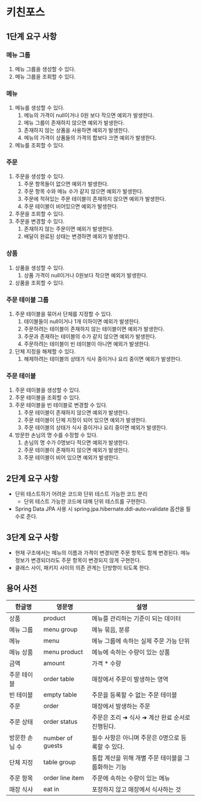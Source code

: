 # 키친포스

## 1단계 요구 사항

### 메뉴 그룹
1. 메뉴 그룹을 생성할 수 있다.
2. 메뉴 그룹을 조회할 수 있다.

### 메뉴
1. 메뉴를 생성할 수 있다.
   1. 메뉴의 가격이 null이거나 0원 보다 작으면 예외가 발생한다.
   2. 메뉴 그룹이 존재하지 않으면 예외가 발생한다.
   3. 존재하지 않는 상품을 사용하면 예외가 발생한다.
   4. 메뉴의 가격이 상품들의 가격의 합보다 크면 예외가 발생한다.
2. 메뉴를 조회할 수 있다.

### 주문
1. 주문을 생성할 수 있다.
   1. 주문 항목들이 없으면 예외가 발생한다.
   2. 주문 항목 수와 메뉴 수가 같지 않으면 예외가 발생한다.
   3. 주문에 적혀있는 주문 테이블이 존재하지 않으면 예외가 발생한다.
   4. 주문 테이블이 비어있으면 예외가 발생한다.
2. 주문을 조회할 수 있다.
3. 주문을 변경할 수 있다.
   1. 존재하지 않는 주문이면 예외가 발생한다.
   2. 배달이 완료된 상태는 변경하면 예외가 발생한다.

### 상품
1. 상품을 생성할 수 있다.
   1. 상품 가격이 null이거나 0원보다 작으면 예외가 발생한다.
2. 상품을 조회할 수 있다.

### 주문 테이블 그룹
1. 주문 테이블을 묶어서 단체를 지정할 수 있다.
   1. 테이블들이 null이거나 1개 이하이면 예외가 발생한다.
   2. 주문하려는 테이블이 존재하지 않는 테이블이면 예외가 발생한다.
   3. 주문과 존재하는 테이블의 수가 같지 않으면 예외가 발생한다.
   4. 주문하려는 테이블이 빈 테이블이 아니면 예외가 발생한다.
2. 단체 지정을 해제할 수 있다.
   1. 해제하려는 테이블의 상태가 식사 중이거나 요리 중이면 예외가 발생한다.

### 주문 테이블
1. 주문 테이블을 생성할 수 있다.
2. 주문 테이블을 조회할 수 있다.
3. 주문 테이블을 빈 테이블로 변경할 수 있다.
   1. 주문 테이블이 존재하지 않으면 예외가 발생한다.
   2. 주문 테이블이 단체 지정이 되어 있으면 예외가 발생한다.
   3. 주문 테이블의 상태가 식사 중이거나 요리 중이면 예외가 발생한다.
4. 방문한 손님의 명 수를 수정할 수 있다.
   1. 손님의 명 수가 0명보다 적으면 예외가 발생한다.
   2. 주문 테이블이 존재하지 않으면 예외가 발생한다.
   3. 주문 테이블이 비어 있으면 예외가 발생한다.

## 2단계 요구 사항
- 단위 테스트하기 어려운 코드와 단위 테스트 가능한 코드 분리
  - 단위 테스트 가능한 코드에 대해 단위 테스트를 구현한다.
- Spring Data JPA 사용 시 spring.jpa.hibernate.ddl-auto=validate 옵션을 필수로 준다.

## 3단계 요구 사항

- 현재 구조에서는 메뉴의 이름과 가격이 변경되면 주문 항목도 함께 변경된다. 메뉴 정보가 변경되더라도 주문 항목이 변경되지 않게 구현한다.
- 클래스 사이, 패키지 사이의 의존 관계는 단방향이 되도록 한다.

## 용어 사전

| 한글명 | 영문명 | 설명 |
| --- | --- | --- |
| 상품 | product | 메뉴를 관리하는 기준이 되는 데이터 |
| 메뉴 그룹 | menu group | 메뉴 묶음, 분류 |
| 메뉴 | menu | 메뉴 그룹에 속하는 실제 주문 가능 단위 |
| 메뉴 상품 | menu product | 메뉴에 속하는 수량이 있는 상품 |
| 금액 | amount | 가격 * 수량 |
| 주문 테이블 | order table | 매장에서 주문이 발생하는 영역 |
| 빈 테이블 | empty table | 주문을 등록할 수 없는 주문 테이블 |
| 주문 | order | 매장에서 발생하는 주문 |
| 주문 상태 | order status | 주문은 조리 ➜ 식사 ➜ 계산 완료 순서로 진행된다. |
| 방문한 손님 수 | number of guests | 필수 사항은 아니며 주문은 0명으로 등록할 수 있다. |
| 단체 지정 | table group | 통합 계산을 위해 개별 주문 테이블을 그룹화하는 기능 |
| 주문 항목 | order line item | 주문에 속하는 수량이 있는 메뉴 |
| 매장 식사 | eat in | 포장하지 않고 매장에서 식사하는 것 |
